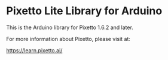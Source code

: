 # Pixetto Lite Library for Arduino

This is the Arduino library for Pixetto 1.6.2 and later.

For more information about Pixetto, please visit at:

https://learn.pixetto.ai/
